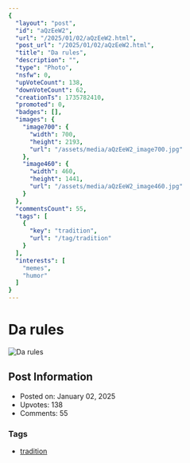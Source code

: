 ```yaml
---
{
  "layout": "post",
  "id": "aQzEeW2",
  "url": "/2025/01/02/aQzEeW2.html",
  "post_url": "/2025/01/02/aQzEeW2.html",
  "title": "Da rules",
  "description": "",
  "type": "Photo",
  "nsfw": 0,
  "upVoteCount": 138,
  "downVoteCount": 62,
  "creationTs": 1735782410,
  "promoted": 0,
  "badges": [],
  "images": {
    "image700": {
      "width": 700,
      "height": 2193,
      "url": "/assets/media/aQzEeW2_image700.jpg"
    },
    "image460": {
      "width": 460,
      "height": 1441,
      "url": "/assets/media/aQzEeW2_image460.jpg"
    }
  },
  "commentsCount": 55,
  "tags": [
    {
      "key": "tradition",
      "url": "/tag/tradition"
    }
  ],
  "interests": [
    "memes",
    "humor"
  ]
}
---
```


# Da rules

![Da rules](/assets/media/aQzEeW2_image700.jpg)

## Post Information

- Posted on: January 02, 2025
- Upvotes: 138
- Comments: 55

### Tags

- [tradition](/tag/tradition)
